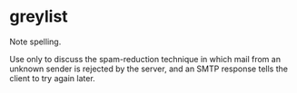 # greylist

Note spelling.

Use only to discuss the spam-reduction technique in which mail from an unknown sender is rejected by the server, and an SMTP response tells the client to try again later.
